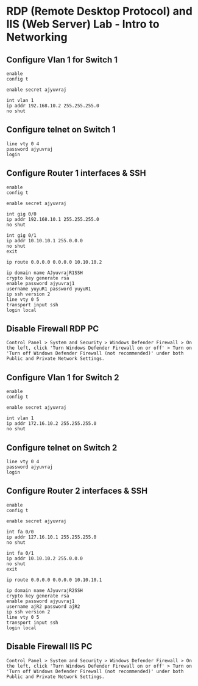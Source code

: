 # RDP (Remote Desktop Protocol) and IIS (Web Server) Lab - Intro to Networking

## Configure Vlan 1 for Switch 1
```
enable
config t

enable secret ajyuvraj

int vlan 1
ip addr 192.168.10.2 255.255.255.0
no shut
```
## Configure telnet on Switch 1
```
line vty 0 4
password ajyuvraj
login
```
## Configure Router 1 interfaces & SSH
```
enable
config t

enable secret ajyuvraj

int gig 0/0
ip addr 192.168.10.1 255.255.255.0
no shut

int gig 0/1
ip addr 10.10.10.1 255.0.0.0
no shut
exit

ip route 0.0.0.0 0.0.0.0 10.10.10.2

ip domain name AJyuvrajR1SSH
crypto key generate rsa
enable password ajyuvraj1
username yuyuR1 password yuyuR1
ip ssh version 2
line vty 0 5
transport input ssh
login local
```

## Disable Firewall RDP PC
```
Control Panel > System and Security > Windows Defender Firewall > On the left, click 'Turn Windows Defender Firewall on or off' > Turn on 'Turn off Windows Defender Firewall (not recommended)' under both Public and Private Network Settings.
```


## Configure Vlan 1 for Switch 2
```
enable
config t

enable secret ajyuvraj

int vlan 1
ip addr 172.16.10.2 255.255.255.0
no shut
```
## Configure telnet on Switch 2
```
line vty 0 4
password ajyuvraj
login
```
## Configure Router 2 interfaces & SSH
```
enable
config t

enable secret ajyuvraj

int fa 0/0
ip addr 127.16.10.1 255.255.255.0
no shut

int fa 0/1
ip addr 10.10.10.2 255.0.0.0
no shut
exit

ip route 0.0.0.0 0.0.0.0 10.10.10.1

ip domain name AJyuvrajR2SSH
crypto key generate rsa
enable password ajyuvraj1
username ajR2 password ajR2
ip ssh version 2
line vty 0 5
transport input ssh
login local
```

## Disable Firewall IIS PC
```
Control Panel > System and Security > Windows Defender Firewall > On the left, click 'Turn Windows Defender Firewall on or off' > Turn on 'Turn off Windows Defender Firewall (not recommended)' under both Public and Private Network Settings.
```
